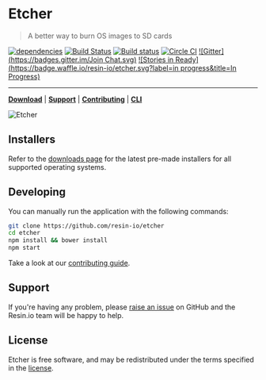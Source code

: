 Etcher
======

> A better way to burn OS images to SD cards

[![dependencies](https://david-dm.org/resin-io/etcher.svg)](https://david-dm.org/resin-io/etcher.svg)
[![Build Status](https://travis-ci.org/resin-io/etcher.svg?branch=master)](https://travis-ci.org/resin-io/etcher)
[![Build status](https://ci.appveyor.com/api/projects/status/xggqv231byfhync1/branch/master?svg=true)](https://ci.appveyor.com/project/resin-io/etcher/branch/master)
[![Circle CI](https://circleci.com/gh/resin-io/etcher/tree/master.svg?style=shield)](https://circleci.com/gh/resin-io/etcher/tree/master)
[![Gitter](https://badges.gitter.im/Join Chat.svg)](https://gitter.im/resin-io/chat)
[![Stories in Ready](https://badge.waffle.io/resin-io/etcher.svg?label=in progress&title=In Progress)](https://waffle.io/resin-io/etcher)

***

[**Download**](http://etcher.io) | [**Support**](https://github.com/resin-io/etcher/blob/master/SUPPORT.md) | [**Contributing**](https://github.com/resin-io/etcher/blob/master/CONTRIBUTING.md) | [**CLI**](https://github.com/resin-io/etcher-cli)

![Etcher](https://raw.githubusercontent.com/resin-io/etcher/master/screenshot.png)

Installers
----------

Refer to the [downloads page](http://etcher.io) for the latest pre-made installers for all supported operating systems.

Developing
----------

You can manually run the application with the following commands:

```sh
git clone https://github.com/resin-io/etcher
cd etcher
npm install && bower install
npm start
```

Take a look at our [contributing guide](https://github.com/resin-io/etcher/blob/master/CONTRIBUTING.md).

Support
-------

If you're having any problem, please [raise an issue](https://github.com/resin-io/etcher/issues/new) on GitHub and the Resin.io team will be happy to help.

License
-------

Etcher is free software, and may be redistributed under the terms specified in the [license](https://github.com/resin-io/etcher/blob/master/LICENSE).
